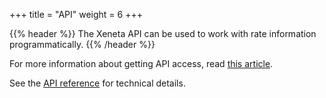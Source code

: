 +++
title = "API"
weight = 6
+++

{{% header %}} The Xeneta API can be used to work with rate information programmatically. {{% /header %}}

For more information about getting API access, read <a href="https://support.xeneta.com/hc/en-us/articles/115002770893-Xeneta-API" target="_blank">this article</a>. 

See the <a href="https://xeneta.github.io/XenDoc/" target="_blank">API reference</a> for technical details.